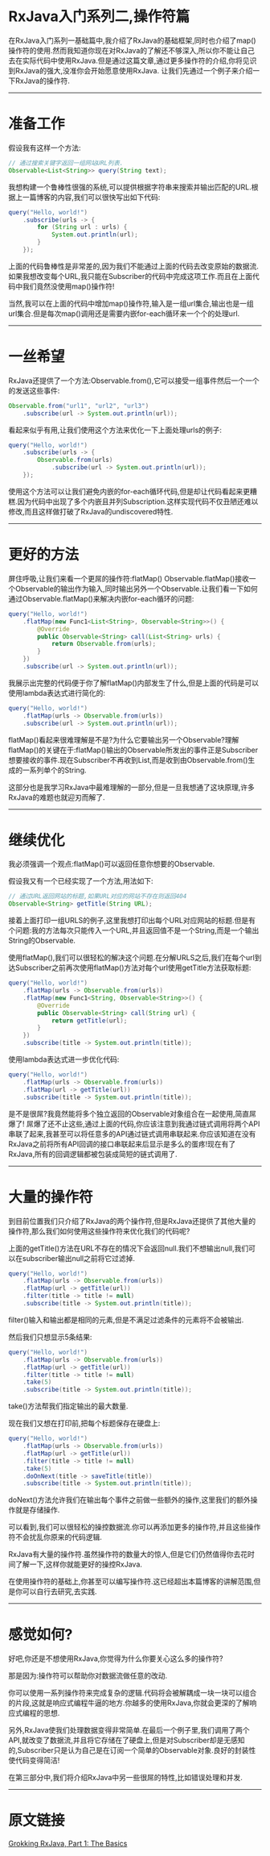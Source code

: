 # RxJava入门系列二,操作符篇

在RxJava入门系列一基础篇中,我介绍了RxJava的基础框架,同时也介绍了map()操作符的使用.然而我知道你现在对RxJava的了解还不够深入,所以你不能让自己去在实际代码中使用RxJava.但是通过这篇文章,通过更多操作符的介绍,你将见识到RxJava的强大,没准你会开始愿意使用RxJava.
让我们先通过一个例子来介绍一下RxJava的操作符.

------
# 准备工作

假设我有这样一个方法:

```java
// 通过搜索关键字返回一组网站URL列表.
Observable<List<String>> query(String text); 
```

我想构建一个鲁棒性很强的系统,可以提供根据字符串来搜索并输出匹配的URL.根据上一篇博客的内容,我们可以很快写出如下代码:

```java
query("Hello, world!")
    .subscribe(urls -> {
        for (String url : urls) {
            System.out.println(url);
        }
    });
```

上面的代码鲁棒性是非常差的,因为我们不能通过上面的代码去改变原始的数据流.如果我想改变每个URL,我只能在Subscriber的代码中完成这项工作.而且在上面代码中我们竟然没使用map()操作符!

当然,我可以在上面的代码中增加map()操作符,输入是一组url集合,输出也是一组url集合.但是每次map()调用还是需要内嵌for-each循环来一个个的处理url.

------
# 一丝希望

RxJava还提供了一个方法:Observable.from(),它可以接受一组事件然后一个一个的发送这些事件:

```java
Observable.from("url1", "url2", "url3")
    .subscribe(url -> System.out.println(url));
```
看起来似乎有用,让我们使用这个方法来优化一下上面处理urls的例子:
```java
query("Hello, world!")
    .subscribe(urls -> {
        Observable.from(urls)
            .subscribe(url -> System.out.println(url));
    });
```
使用这个方法可以让我们避免内嵌的for-each循环代码,但是却让代码看起来更糟糕.因为代码中出现了多个内嵌且并列Subscription.这样实现代码不仅丑陋还难以修改,而且这样做打破了RxJava的undiscovered特性.

-------
# 更好的方法

屏住呼吸,让我们来看一个更屌的操作符:flatMap()
Observable.flatMap()接收一个Observable的输出作为输入,同时输出另外一个Observable.让我们看一下如何通过Observable.flatMap()来解决内嵌for-each循环的问题:
```java
query("Hello, world!")
    .flatMap(new Func1<List<String>, Observable<String>>() {
        @Override
        public Observable<String> call(List<String> urls) {
            return Observable.from(urls);
        }
    })
    .subscribe(url -> System.out.println(url));
```
我展示出完整的代码便于你了解flatMap()内部发生了什么,但是上面的代码是可以使用lambda表达式进行简化的:
```java
query("Hello, world!")
    .flatMap(urls -> Observable.from(urls))
    .subscribe(url -> System.out.println(url));
```
flatMap()看起来很难理解是不是?为什么它要输出另一个Observable?理解flatMap()的关键在于:flatMap()输出的Observable所发出的事件正是Subscriber想要接收的事件.现在Subscriber不再收到List<String>,而是收到由Observable.from()生成的一系列单个的String.

这部分也是我学习RxJava中最难理解的一部分,但是一旦我想通了这块原理,许多RxJava的难题也就迎刃而解了.

------
# 继续优化

我必须强调一个观点:flatMap()可以返回任意你想要的Observable.

假设我又有一个已经实现了一个方法,用法如下:

```java
// 通过URL返回网站的标题,如果URL对应的网站不存在则返回404
Observable<String> getTitle(String URL);
```

接着上面打印一组URLS的例子,这里我想打印出每个URL对应网站的标题.但是有个问题:我的方法每次只能传入一个URL,并且返回值不是一个String,而是一个输出String的Observable.

使用flatMap(),我们可以很轻松的解决这个问题.在分解URLS之后,我们在每个url到达Subscriber之前再次使用flatMap()方法对每个url使用getTitle方法获取标题:

```java
query("Hello, world!")
    .flatMap(urls -> Observable.from(urls))
    .flatMap(new Func1<String, Observable<String>>() {
        @Override
        public Observable<String> call(String url) {
            return getTitle(url);
        }
    })
    .subscribe(title -> System.out.println(title));
```

使用lambda表达式进一步优化代码:

```java
query("Hello, world!")
    .flatMap(urls -> Observable.from(urls))
    .flatMap(url -> getTitle(url))
    .subscribe(title -> System.out.println(title));
```

是不是很屌?我竟然能将多个独立返回的Observable对象组合在一起使用,简直屌爆了!
屌爆了还不止这些,通过上面的代码,你应该注意到我通过链式调用将两个API串联了起来,我甚至可以将任意多的API通过链式调用串联起来.你应该知道在没有RxJava之前将所有API回调的接口串联起来后显示是多么的蛋疼!现在有了RxJava,所有的回调逻辑都被包装成简短的链式调用了.

-------
# 大量的操作符

到目前位置我们只介绍了RxJava的两个操作符,但是RxJava还提供了其他大量的操作符,那么我们如何使用这些操作符来优化我们的代码呢?

上面的getTitle()方法在URL不存在的情况下会返回null.我们不想输出null,我们可以在subscriber输出null之前将它过滤掉.

```java
query("Hello, world!")
    .flatMap(urls -> Observable.from(urls))
    .flatMap(url -> getTitle(url))
    .filter(title -> title != null)
    .subscribe(title -> System.out.println(title));
```

filter()输入和输出都是相同的元素,但是不满足过滤条件的元素将不会被输出.

然后我们只想显示5条结果:

```java
query("Hello, world!")
    .flatMap(urls -> Observable.from(urls))
    .flatMap(url -> getTitle(url))
    .filter(title -> title != null)
    .take(5)
    .subscribe(title -> System.out.println(title));
```

take()方法帮我们指定输出的最大数量.

现在我们又想在打印前,把每个标题保存在硬盘上:

```java
query("Hello, world!")
    .flatMap(urls -> Observable.from(urls))
    .flatMap(url -> getTitle(url))
    .filter(title -> title != null)
    .take(5)
    .doOnNext(title -> saveTitle(title))
    .subscribe(title -> System.out.println(title));
```

doNext()方法允许我们在输出每个事件之前做一些额外的操作,这里我们的额外操作就是存储操作.

可以看到,我们可以很轻松的操控数据流.你可以再添加更多的操作符,并且这些操作符不会扰乱你原来的代码逻辑.

RxJava有大量的操作符.虽然操作符的数量大的惊人,但是它们仍然值得你去花时间了解一下,这样你就能更好的操控RxJava.

在使用操作符的基础上,你甚至可以编写操作符.这已经超出本篇博客的讲解范围,但是你可以自行去研究,去实践.

------
# 感觉如何?

好吧,你还是不想使用RxJava,你觉得为什么你要关心这么多的操作符?

那是因为:操作符可以帮助你对数据流做任意的改动.

你可以使用一系列操作符来完成复杂的逻辑.代码将会被解耦成一块一块可以组合的片段,这就是响应式编程牛逼的地方.你越多的使用RxJava,你就会更深的了解响应式编程的思想.

另外,RxJava使我们处理数据变得非常简单.在最后一个例子里,我们调用了两个API,就改变了数据流,并且将它存储在了硬盘上,但是对Subscriber却是无感知的,Subscriber只是认为自己是在订阅一个简单的Observable<String>对象.良好的封装性使代码变得简洁!

在第三部分中,我们将介绍RxJava中另一些很屌的特性,比如错误处理和并发.

------
# 原文链接

[Grokking RxJava, Part 1: The Basics](http://blog.danlew.net/2014/09/15/grokking-rxjava-part-2/)